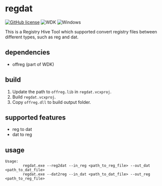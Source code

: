 # regdat

[![GitHub license](https://img.shields.io/github/license/peitaosu/regdat)](https://github.com/peitaosu/regdat/blob/master/LICENSE)
![WDK](https://img.shields.io/badge/WDK-10.0-blue)
![Windows](https://img.shields.io/badge/Windows-7%20%7C%2010-blue.svg)

This is a Registry Hive Tool which supported convert registry files between different types, such as reg and dat.

## dependencies
* offreg (part of WDK)

## build
1. Update the path to `offreg.lib` in `regdat.vcxproj`.
2. Build `regdat.vcxproj`.
3. Copy `offreg.dll` to build output folder.

## supported features
* reg to dat
* dat to reg

## usage
```
Usage:
        regdat.exe --reg2dat --in_reg <path_to_reg_file> --out_dat <path_to_dat_file>
        regdat.exe --dat2reg --in_dat <path_to_dat_file> --out_reg <path_to_reg_file>
```
